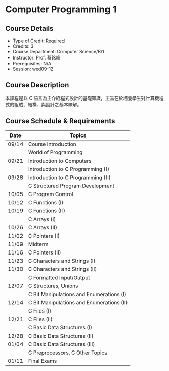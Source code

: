 # Computer Programming 1

## Course Details
- Type of Credit: Required
- Credits: 3
- Course Department: Computer Science/B/1
- Instructor: Prof. 蔡銘峰
- Prerequisites: N/A
- Session: wed09-12

## Course Description
本課程是以 C 語言為主介紹程式設計的基礎知識，主旨在於培養學生對計算機程式的組成、結構、與設計之基本瞭解。

## Course Schedule & Requirements
| Date   | Topics                                           |
|--------|--------------------------------------------------|
| 09/14  | Course Introduction                              |
|        | World of Programming                             |
| 09/21  | Introduction to Computers                        |
|        | Introduction to C Programming (I)                |
| 09/28  | Introduction to C Programming (II)               |
|        | C Structured Program Development                 |
| 10/05  | C Program Control                                |
| 10/12  | C Functions (I)                                  |
| 10/19  | C Functions (II)                                 |
|        | C Arrays (I)                                     |
| 10/26  | C Arrays (II)                                    |
| 11/02  | C Pointers (I)                                   |
| 11/09  | Midterm                                                 |
| 11/16  | C Pointers (II)                                  |
| 11/23  | C Characters and Strings (I)                     |
| 11/30  | C Characters and Strings (II)                    |
|        | C Formatted Input/Output                         |
| 12/07  | C Structures, Unions                             |
|        | C Bit Manipulations and Enumerations (I)         |
| 12/14  | C Bit Manipulations and Enumerations (II)        |
|        | C Files (I)                                      |
| 12/21  | C Files (II)                                     |
|        | C Basic Data Structures (I)                      |
| 12/28  | C Basic Data Structures (II)                     |
| 01/04  | C Basic Data Structures (III)                    |
|        | C Preprocessors, C Other Topics                  |
| 01/11  | Final Exams                                      |